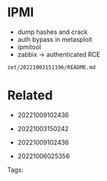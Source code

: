 # IPMI
- dump hashes and crack
- auth bypass in metasploit
- ipmitool
- zabbix -> authenticated RCE

` zet/20221003151196/README.md `

# Related

- 20221009102436

- 20221003150242

- 20221009102436

- 20221006025356


Tags:

    
